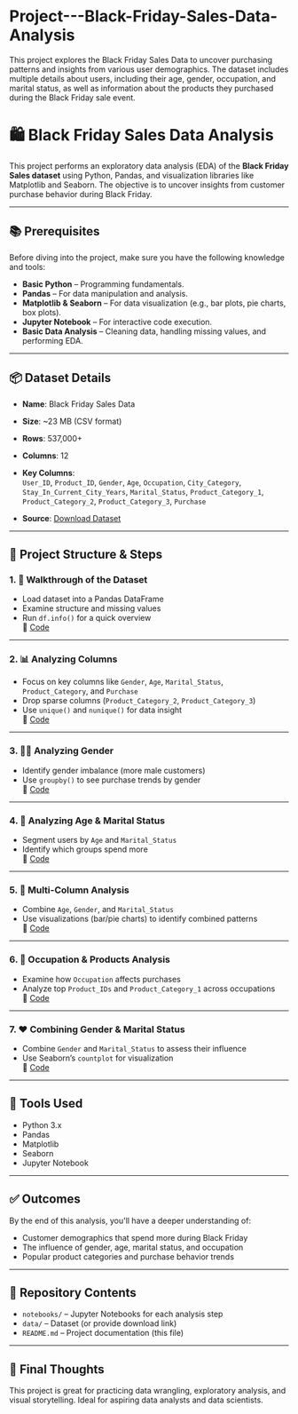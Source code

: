# Project---Black-Friday-Sales-Data-Analysis
This project explores the Black Friday Sales Data to uncover purchasing patterns and insights from various user demographics. The dataset includes multiple details about users, including their age, gender, occupation, and marital status, as well as information about the products they purchased during the Black Friday sale event. 

# 🛍️ Black Friday Sales Data Analysis

This project performs an exploratory data analysis (EDA) of the **Black Friday Sales dataset** using Python, Pandas, and visualization libraries like Matplotlib and Seaborn. The objective is to uncover insights from customer purchase behavior during Black Friday.

---

## 📚 Prerequisites

Before diving into the project, make sure you have the following knowledge and tools:

- **Basic Python** – Programming fundamentals.
- **Pandas** – For data manipulation and analysis.
- **Matplotlib & Seaborn** – For data visualization (e.g., bar plots, pie charts, box plots).
- **Jupyter Notebook** – For interactive code execution.
- **Basic Data Analysis** – Cleaning data, handling missing values, and performing EDA.

---

## 📦 Dataset Details

- **Name**: Black Friday Sales Data  
- **Size**: ~23 MB (CSV format)  
- **Rows**: 537,000+  
- **Columns**: 12  
- **Key Columns**:  
  `User_ID`, `Product_ID`, `Gender`, `Age`, `Occupation`, `City_Category`, `Stay_In_Current_City_Years`, `Marital_Status`, `Product_Category_1`, `Product_Category_2`, `Product_Category_3`, `Purchase`

- **Source**: [Download Dataset](#)

---

## 🧭 Project Structure & Steps

### 1. 📂 Walkthrough of the Dataset
- Load dataset into a Pandas DataFrame
- Examine structure and missing values
- Run `df.info()` for a quick overview  
🔗 [Code](#)

---

### 2. 📊 Analyzing Columns
- Focus on key columns like `Gender`, `Age`, `Marital_Status`, `Product_Category`, and `Purchase`
- Drop sparse columns (`Product_Category_2`, `Product_Category_3`)
- Use `unique()` and `nunique()` for data insight  
🔗 [Code](#)

---

### 3. 👩‍💼 Analyzing Gender
- Identify gender imbalance (more male customers)
- Use `groupby()` to see purchase trends by gender  
🔗 [Code](#)

---

### 4. 🎂 Analyzing Age & Marital Status
- Segment users by `Age` and `Marital_Status`
- Identify which groups spend more  
🔗 [Code](#)

---

### 5. 🔄 Multi-Column Analysis
- Combine `Age`, `Gender`, and `Marital_Status`
- Use visualizations (bar/pie charts) to identify combined patterns  
🔗 [Code](#)

---

### 6. 💼 Occupation & Products Analysis
- Examine how `Occupation` affects purchases
- Analyze top `Product_IDs` and `Product_Category_1` across occupations  
🔗 [Code](#)

---

### 7. ❤️ Combining Gender & Marital Status
- Combine `Gender` and `Marital_Status` to assess their influence
- Use Seaborn’s `countplot` for visualization  
🔗 [Code](#)

---

## 🧪 Tools Used

- Python 3.x  
- Pandas  
- Matplotlib  
- Seaborn  
- Jupyter Notebook

---

## ✅ Outcomes

By the end of this analysis, you'll have a deeper understanding of:
- Customer demographics that spend more during Black Friday
- The influence of gender, age, marital status, and occupation
- Popular product categories and purchase behavior trends

---

## 📁 Repository Contents

- `notebooks/` – Jupyter Notebooks for each analysis step  
- `data/` – Dataset (or provide download link)  
- `README.md` – Project documentation (this file)

---

## 🧠 Final Thoughts

This project is great for practicing data wrangling, exploratory analysis, and visual storytelling. Ideal for aspiring data analysts and data scientists.
